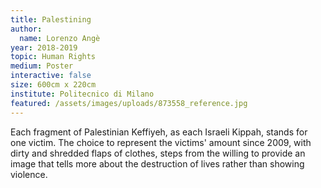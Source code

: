 ```yaml
---
title: Palestining
author:
  name: Lorenzo Angè
year: 2018-2019
topic: Human Rights
medium: Poster
interactive: false
size: 600cm x 220cm
institute: Politecnico di Milano
featured: /assets/images/uploads/873558_reference.jpg
---
```

Each fragment of Palestinian Keffiyeh, as each Israeli Kippah, stands for one victim. The choice to represent the victims' amount since 2009, with dirty and shredded flaps of clothes, steps from the willing to provide an image that tells more about the destruction of lives rather than showing violence.
